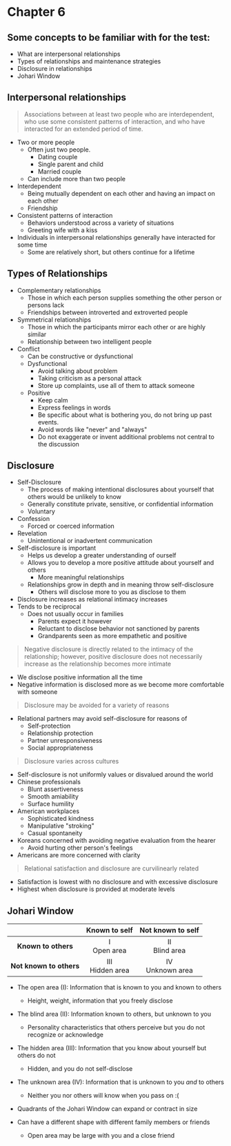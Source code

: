 Chapter 6
======================================================================

## Some concepts to be familiar with for the test:
- What are interpersonal relationships
- Types of relationships and maintenance strategies
- Disclosure in relationships
- Johari Window

## Interpersonal relationships
> Associations between at least two people who are interdependent, who use some 
consistent patterns of interaction, and who have interacted for an extended period of time.
- Two or more people
    - Often just two people.
        - Dating couple
        - Single parent and child
        - Married couple
    - Can include more than two people
- Interdependent
    - Being mutually dependent on each other and having an impact on each other
    - Friendship
- Consistent patterns of interaction
    - Behaviors understood across a variety of situations
    - Greeting wife with a kiss
- Individuals in interpersonal relationships generally have interacted for some time
    - Some are relatively short, but others continue for a lifetime

## Types of Relationships
- Complementary relationships
    - Those in which each person supplies something the other person or persons lack
    - Friendships between introverted and extroverted people
- Symmetrical relationships
    - Those in which the participants mirror each other or are highly similar
    - Relationship between two intelligent people
- Conflict
    - Can be constructive or dysfunctional
    - Dysfunctional
        - Avoid talking about problem
        - Taking criticism as a personal attack
        - Store up complaints, use all of them to attack someone
    - Positive
        - Keep calm
        - Express feelings in words
        - Be specific about what is bothering you, do not bring up past events.
        - Avoid words like "never" and "always"
        - Do not exaggerate or invent additional problems not central to the discussion

## Disclosure
- Self-Disclosure
    - The process of making intentional disclosures about yourself that others would be unlikely to know
    - Generally constitute private, sensitive, or confidential information
    - Voluntary
- Confession
    - Forced or coerced information
- Revelation
    - Unintentional or inadvertent communication
- Self-disclosure is important
    - Helps us develop a greater understanding of ourself
    - Allows you to develop a more positive attitude about yourself and others
        - More meaningful relationships
    - Relationships grow in depth and in meaning throw self-disclosure
        - Others will disclose more to you as disclose to them
- Disclosure increases as relational intimacy increases
- Tends to be reciprocal
    - Does not usually occur in families
        - Parents expect it however
        - Reluctant to disclose behavior not sanctioned by parents
        - Grandparents seen as more empathetic and positive
> Negative disclosure is directly related to the intimacy of the relationship; however, positive disclosure 
does not necessarily increase as the relationship becomes more intimate
- We disclose positive information all the time
- Negative information is disclosed more as we become more comfortable with someone

> Disclosure may be avoided for a variety of reasons
- Relational partners may avoid self-disclosure for reasons of 
    - Self-protection
    - Relationship protection
    - Partner unresponsiveness
    - Social appropriateness

> Disclosure varies across cultures
- Self-disclosure is not uniformly values or disvalued around the world
- Chinese professionals
    - Blunt assertiveness
    - Smooth amiability
    - Surface humility
- American workplaces
    - Sophisticated kindness
    - Manipulative "stroking"
    - Casual spontaneity
- Koreans concerned with avoiding negative evaluation from the hearer
    - Avoid hurting other person's feelings
- Americans are more concerned with clarity

> Relational satisfaction and disclosure are curvilinearly related
- Satisfaction is lowest with no disclosure and with excessive disclosure
- Highest when disclosure is provided at moderate levels

## Johari Window
|                     | Known to self   | Not known to self |
|:-------------------:|:---------------:|:-----------------:|
| **Known to others**     | I <br> Open area     | II <br> Blind area     |
| **Not known to others** | III <br> Hidden area | IV <br> Unknown area   |

- The open area (I): Information that is known to you and known to others
    - Height, weight, information that you freely disclose
- The blind area (II): Information known to others, but unknown to you
    - Personality characteristics that others perceive but you do not recognize or acknowledge
- The hidden area (III): Information that you know about yourself but others do not
    - Hidden, and you do not self-disclose
- The unknown area (IV): Information that is unknown to you *and* to others
    - Neither you nor others will know when you pass on :(

- Quadrants of the Johari Window can expand or contract in size
- Can have a different shape with different family members or friends
    - Open area may be large with you and a close friend
